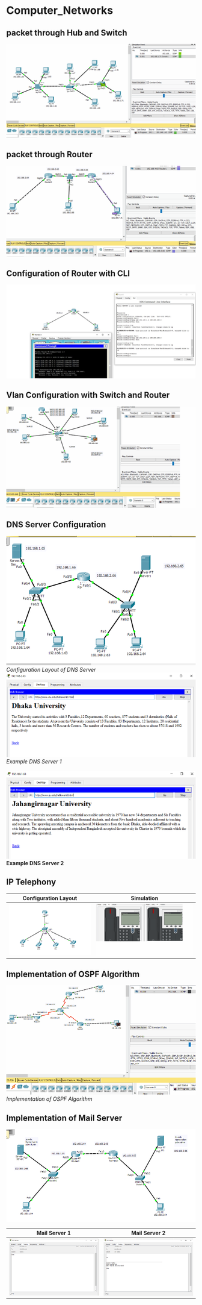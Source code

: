 # Computer_Networks
## packet through Hub and Switch
<img src="https://github.com/HabibRh26/Computer_Networks/blob/master/gifs/folder_1/hub_2switch_pc.gif" /></br>
## packet through Router
<img src="https://github.com/HabibRh26/Computer_Networks/blob/master/gifs/folder_2/packet_through_router.gif" /></br>
## Configuration of Router with CLI
<img src="https://github.com/HabibRh26/Computer_Networks/blob/master/gifs/folder_3/config_router_CLI.jpg" /></br>
## Vlan Configuration with Switch and Router
<img src="https://github.com/HabibRh26/Computer_Networks/blob/master/gifs/folder_4/vlan_config_with_switch_router.gif" /></br>
## DNS Server Configuration
![Configuration Layout of DNS Server](gifs/folder_5/config.PNG "Title is DNS")</br>
*Configuration Layout of DNS Server*</br>
![DNS_Server_output_1](https://github.com/HabibRh26/Computer_Networks/blob/master/gifs/folder_5/DNS_1.PNG "Title is DNS")
*Example DNS Server 1* </br></br>
![DNS_Server_output_2](https://github.com/HabibRh26/Computer_Networks/blob/master/gifs/folder_5/DNS_2.PNG)
**Example DNS Server 2** </br>
## IP Telephony

Configuration Layout | Simulation
------------ | -------------
![configuration](https://github.com/HabibRh26/Computer_Networks/blob/master/gifs/folder_6/1.PNG)| ![simulation](gifs/folder_6/IP_telephony.gif)
## Implementation of OSPF Algorithm
![Implementation of OSPF Algorithm](gifs/folder_7/implementation_ospf.gif "Implementation of OSPF Algorithm")
*Implementation of OSPF Algorithm* </br>

## Implementation of Mail Server
![Implementation Mail Server](gifs/folder_8/1.PNG)</br>

Mail Server 1 | Mail Server 2
------------ | -------------
![Implementation Mail Server](gifs/folder_8/3.PNG) | ![Implementation Mail Server](gifs/folder_8/2.PNG)
